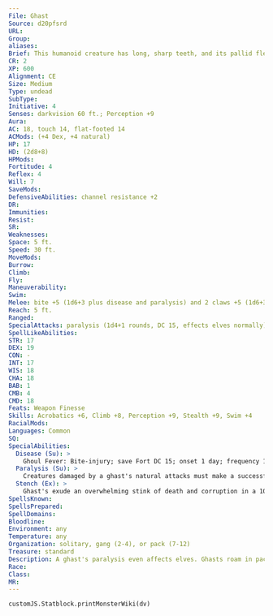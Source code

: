 ```yaml
---
File: Ghast
Source: d20pfsrd
URL: 
Group: 
aliases: 
Brief: This humanoid creature has long, sharp teeth, and its pallid flesh is stretched tightly over its starved frame.
CR: 2
XP: 600
Alignment: CE
Size: Medium
Type: undead
SubType: 
Initiative: 4
Senses: darkvision 60 ft.; Perception +9
Aura: 
AC: 18, touch 14, flat-footed 14
ACMods: (+4 Dex, +4 natural)
HP: 17
HD: (2d8+8)
HPMods: 
Fortitude: 4
Reflex: 4
Will: 7
SaveMods: 
DefensiveAbilities: channel resistance +2
DR: 
Immunities: 
Resist: 
SR: 
Weaknesses: 
Space: 5 ft.
Speed: 30 ft.
MoveMods: 
Burrow: 
Climb: 
Fly: 
Maneuverability: 
Swim: 
Melee: bite +5 (1d6+3 plus disease and paralysis) and 2 claws +5 (1d6+3 plus paralysis)
Reach: 5 ft.
Ranged: 
SpecialAttacks: paralysis (1d4+1 rounds, DC 15, effects elves normally), stench
SpellLikeAbilities: 
STR: 17
DEX: 19
CON: -
INT: 17
WIS: 18
CHA: 18
BAB: 1
CMB: 4
CMD: 18
Feats: Weapon Finesse
Skills: Acrobatics +6, Climb +8, Perception +9, Stealth +9, Swim +4
RacialMods: 
Languages: Common
SQ: 
SpecialAbilities:
  Disease (Su): >
    Ghoul Fever: Bite-injury; save Fort DC 15; onset 1 day; frequency 1 day; effect 1d3 Con and 1d3 Dex damage; cure 2 consecutive saves. The save DC is Charisma-based.  A humanoid who dies of ghoul fever rises as a ghoul at the next midnight. A humanoid who becomes a ghoul in this way retains none of the abilities it possessed in life. It is not under the control of any other ghouls, but it hungers for the flesh of the living and behaves like a normal ghoul in all respects. A humanoid of 4 Hit Dice or more rises as a ghast.
  Paralysis (Su): >
    Creatures damaged by a ghast's natural attacks must make a successful DC 15 Fortitude save or be paralyzed for 1d4+1 rounds. Paralyzed creatures cannot move, speak, or take any physical actions. The creature is rooted to the spot, frozen and helpless. Unlike ghouls, A ghast's paralysis even affects elves Unlike hold person and similar effects, a paralysis effect does not allow a new save each round. A winged creature flying in the air at the time that it is paralyzed cannot flap its wings and falls. A swimmer can't swim and may drown. The duration of the paralysis varies and is included in the creature's description.
  Stench (Ex): >
    Ghast's exude an overwhelming stink of death and corruption in a 10-foot radius.  Those within the stench must succeed at a DC 15 Fortitude save, or be sickened for 1d6+4 minutes
SpellsKnown: 
SpellsPrepared: 
SpellDomains: 
Bloodline: 
Environment: any
Temperature: any
Organization: solitary, gang (2-4), or pack (7-12)
Treasure: standard
Description: A ghast's paralysis even affects elves. Ghasts roam in packs of their own kind or lead groups of common ghouls. The stink of death and corruption surrounding these creatures is overwhelming.
Race: 
Class: 
MR: 
---
```

```dataviewjs
customJS.Statblock.printMonsterWiki(dv)
```
